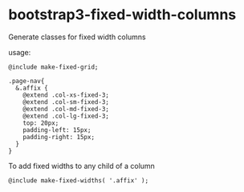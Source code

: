 # bootstrap3-fixed-width-columns
Generate classes for fixed width columns

usage:
```
@include make-fixed-grid;

.page-nav{
  &.affix {
    @extend .col-xs-fixed-3;
    @extend .col-sm-fixed-3;
    @extend .col-md-fixed-3;
    @extend .col-lg-fixed-3;
    top: 20px;
    padding-left: 15px;
    padding-right: 15px;
  }
}
```

To add fixed widths to any child of a column
```
@include make-fixed-widths( '.affix' );
```
